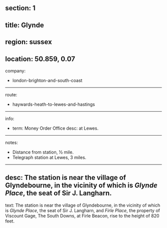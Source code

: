 section: 1
----
title: Glynde
----
region: sussex
----
location: 50.859, 0.07
----
company:
- london-brighton-and-south-coast
----
route:
- haywards-heath-to-lewes-and-hastings
----
info:
- term: Money Order Office
  desc: at Lewes.
----
notes:
- Distance from station, ½ mile.
- Telegraph station at Lewes, 3 miles.
----
desc: The station is near the village of Glyndebourne, in the vicinity of which is *Glynde Place*, the seat of Sir J. Langharn.
----
text: The station is near the village of Glyndebourne, in the vicinity of which is *Glynde Place*, the seat of Sir J. Langharn, and *Firle Place*, the property of Viscount Gage, The South Downs, at Firle Beacon, rise to the height of 820 feet.
